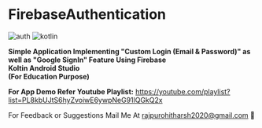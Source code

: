 # FirebaseAuthentication
![auth](https://img.shields.io/badge/Firebase-Auth-brightgreen)
![kotlin](https://img.shields.io/badge/Kotlin-100%25-brightgreen)

<b>Simple Application Implementing "Custom Login (Email & Password)" as well as "Google SignIn" Feature Using Firebase<br> Koltin Android Studio <br>(For Education Purpose)</b></br>
  
<b>For App Demo Refer Youtube Playlist:</b>
  https://youtube.com/playlist?list=PL8kbUJtS6hyZvoiwE6ywpNeG91lQGkQ2x
  <br>
  
  For Feedback or Suggestions Mail Me At rajpurohitharsh2020@gmail.com 🙂
